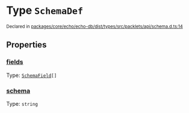 # Type `SchemaDef`
<sub>Declared in [packages/core/echo/echo-db/dist/types/src/packlets/api/schema.d.ts:14]()</sub>




## Properties
### [fields]()
Type: <code>[SchemaField](/api/@dxos/client/types/SchemaField)[]</code>

### [schema]()
Type: <code>string</code>